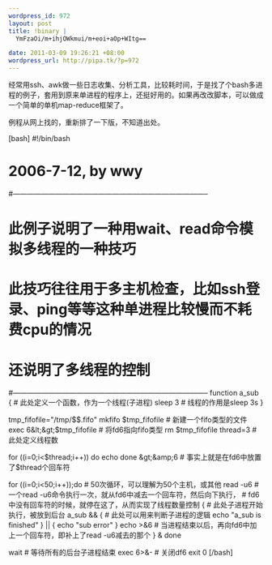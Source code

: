 ```yaml
--- 
wordpress_id: 972
layout: post
title: !binary |
  YmFzaOi/m+ihjOWkmui/m+eoi+aOp+WItg==

date: 2011-03-09 19:26:21 +08:00
wordpress_url: http://pipa.tk/?p=972
---
```

经常用ssh、awk做一些日志收集、分析工具，比较耗时间，于是找了个bash多进程的例子，套用到原来单进程的程序上，还挺好用的。如果再改改脚本，可以做成一个简单的单机map-reduce框架了。

例程从网上找的，重新排了一下版，不知道出处。

[bash]
#!/bin/bash
# 2006-7-12, by wwy
#———————————————————————————–
# 此例子说明了一种用wait、read命令模拟多线程的一种技巧
# 此技巧往往用于多主机检查，比如ssh登录、ping等等这种单进程比较慢而不耗费cpu的情况
# 还说明了多线程的控制
#———————————————————————————–
function a_sub { # 此处定义一个函数，作为一个线程(子进程)
    sleep 3 # 线程的作用是sleep 3s
}

tmp_fifofile=&quot;/tmp/$$.fifo&quot;
mkfifo $tmp_fifofile      # 新建一个fifo类型的文件
exec 6&lt;&gt;$tmp_fifofile      # 将fd6指向fifo类型
rm $tmp_fifofile
thread=3 # 此处定义线程数

for ((i=0;i&lt;$thread;i++))
do
    echo 
done &gt;&amp;6 # 事实上就是在fd6中放置了$thread个回车符

for ((i=0;i&lt;50;i++));do # 50次循环，可以理解为50个主机，或其他
    read -u6
    # 一个read -u6命令执行一次，就从fd6中减去一个回车符，然后向下执行，
    # fd6中没有回车符的时候，就停在这了，从而实现了线程数量控制
    { # 此处子进程开始执行，被放到后台
        a_sub &amp;&amp; { # 此处可以用来判断子进程的逻辑
            echo &quot;a_sub is finished&quot;
        } || {
            echo &quot;sub error&quot;
        }
        echo &gt;&amp;6 # 当进程结束以后，再向fd6中加上一个回车符，即补上了read -u6减去的那个
    } &amp;
done

wait # 等待所有的后台子进程结束
exec 6&gt;&amp;- # 关闭df6
exit 0
[/bash]
